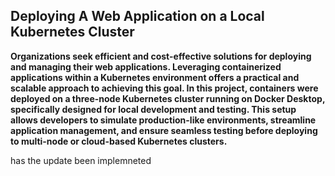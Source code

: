 ## Deploying A Web Application on a Local Kubernetes Cluster
**Organizations seek efficient and cost-effective solutions for deploying and managing their web applications.
Leveraging containerized applications within a Kubernetes environment offers a practical and scalable approach to achieving this goal. In this project, containers were deployed on a three-node Kubernetes cluster running on Docker Desktop, specifically designed for local development and testing. This setup allows developers to simulate production-like environments, streamline application management, and ensure seamless testing before deploying to multi-node or cloud-based Kubernetes clusters.**

has the update been implemneted